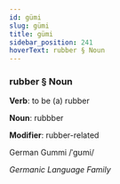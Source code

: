 ```yaml
---
id: gümi
slug: gümi
title: gümi
sidebar_position: 241
hoverText: rubber § Noun
---
```


### rubber § Noun

**Verb**: to be (a) rubber

**Noun**: rubbber

**Modifier**: rubber-related

German Gummi /ˈɡʊmi/

*Germanic Language Family*